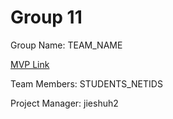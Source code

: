 # Group 11
Group Name: TEAM_NAME

[MVP Link](https://docs.google.com/document/d/1D1e8OrSayFDIstlgwfkcVtGY27YF5YW0XPu-Luqeqgw/edit)

Team Members: STUDENTS_NETIDS

Project Manager: jieshuh2
